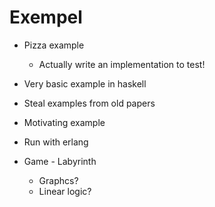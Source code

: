 # Exempel

* Pizza example
    * Actually write an implementation to
      test!

* Very basic example in haskell

* Steal examples from old papers

* Motivating example

* Run with erlang

* Game - Labyrinth
    * Graphcs?
    * Linear logic?
